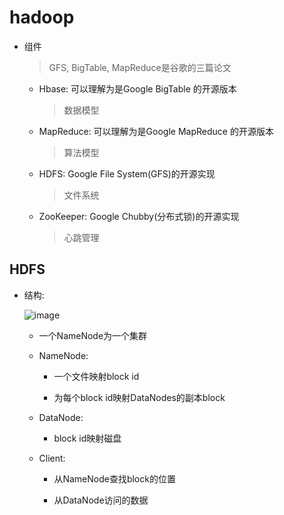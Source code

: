 # hadoop

- 组件

    > GFS, BigTable, MapReduce是谷歌的三篇论文

    - Hbase: 可以理解为是Google BigTable 的开源版本
        > 数据模型

    - MapReduce: 可以理解为是Google MapReduce 的开源版本

        > 算法模型

    - HDFS: Google File System(GFS)的开源实现
        > 文件系统

    - ZooKeeper: Google Chubby(分布式锁)的开源实现
        > 心跳管理

## HDFS

- 结构:

    ![image](./Pictures/rdbms/hdfs.png)

    - 一个NameNode为一个集群

    - NameNode:

        - 一个文件映射block id

        - 为每个block id映射DataNodes的副本block

    - DataNode:

        - block id映射磁盘

    - Client:

        - 从NameNode查找block的位置

        - 从DataNode访问的数据
